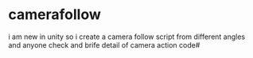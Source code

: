 # camerafollow
i am new in unity so i create a camera follow script from different angles and anyone check and brife detail of camera action code#

